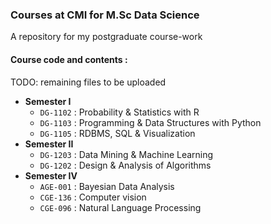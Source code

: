 ### Courses at CMI for M.Sc Data Science

A repository for my postgraduate course-work

#### Course code and contents :
TODO: remaining files to be uploaded

- **Semester I**
	- `DG-1102` : Probability & Statistics with R
	- `DG-1103` : Programming & Data Structures with Python
	- `DG-1105` : RDBMS, SQL & Visualization
- **Semester II**
	- `DG-1203` : Data Mining & Machine Learning
	- `DG-1202` : Design & Analysis of Algorithms
- **Semester IV**
	- `AGE-001` : Bayesian Data Analysis
	- `CGE-136` : Computer vision
	- `CGE-096` : Natural Language Processing

